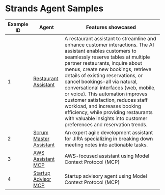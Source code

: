 
# Strands Agent Samples

| Example ID  | Agent                                                                 | Features showcased                                                      |
|-------------|-----------------------------------------------------------------------|-------------------------------------------------------------------------|
| 1           | [Restaurant Assistant](./01-restaurant-assistant/)                       | A restaurant assistant to streamline and enhance customer interactions. The AI assistant enables customers to seamlessly reserve tables at multiple partner restaurants, inquire about menus, create new bookings, retrieve details of existing reservations, or cancel bookings-all via natural, conversational interfaces (web, mobile, or voice). This automation improves customer satisfaction, reduces staff workload, and increases booking efficiency, while providing restaurants with valuable insights into customer preferences and reservation trends.        |
| 2           | [Scrum Master Assistant](./02-scrum-master-assistant/)                       | An expert agile development assistant for JIRA specializing in breaking down meeting notes into actionable tasks.        |
| 3           | [AWS Assistant MCP](./03-aws-assistant-mcp/)                           | AWS-focused assistant using Model Context Protocol (MCP)                     |
| 4           | [Startup Advisor MCP](./04-startup-advisor-mcp/)                       | Startup advisory agent using Model Context Protocol (MCP)                  |
